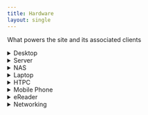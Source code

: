 ```yaml
---
title: Hardware
layout: single
---
```


What powers the site and its associated clients

<details><summary>Desktop</summary>
<ul>
<li>Name: Titan</li>
<li>CPU: Intel Core i5 7600 @ 3.50 Ghz</li>
<li>CPU Cooler: Noctua NH-L9i</li>
<li>RAM: 2x Crucial 8GB DDR4 @ 2400 MHz</li>
<li>Motherboard: ASRock Z270M-ITX/ac</li>
<li>Storage: 2TB WDS200T2B0B SSD</li>
<li>GPU: Sapphire Pulse RX580 8GB</li>
<li>PSU: Corsair SF450 450W Modular 80+ Gold PSU</li>
<li>Case: DAN Case A4-SFX v2</li>
<li>Monitors: 2x Iiyama ProLite E2710HDS</li>
<li>OS: Microsoft Windows 10 IoT Enterprise LTSC</li>
<li>Keyboard: Rosewill-RK-9000V2 Cherry MX Brown</li>
<li>Mouse: Zowie S2</li>
<li>Headset: SteelSeries Arctis 3</li>
<li>Scanner: Fujitsu ScanSnap iX500</li>
<li>UserBenchmark: <a href="https://www.userbenchmark.com/UserRun/39415002">Results</a></li>
</ul>
</details>

<details><summary>Server</summary>
<ul>
<li>Name: Atlas</li>
<li>CPU: 4x Ampere Altra A1 cores</li>
<li>RAM: 24GB</li>
<li>Storage: 200GB SSD</li>
<li>OS: ArchLinux ARM</li>
<li>Provider: Oracle</li>
</ul>
</details>

<details><summary>NAS</summary>
<ul>
<li>Name: Ilias</li>
<li>Hardware: Dell OptiPlex 3060</li>
<li>CPU: Intel Core i3-8100</li>
<li>RAM: 8GB</li>
<li>Storage: 8TB HDD</li>
<li>OS: NixOS</li>
</ul>
</details>

<details><summary>Laptop</summary>
<ul>
<li>Name: Minerva</li>
<li>Model: Lenovo Thinkpad x230t</li>
<li>CPU: Intel i5-3320M</li>
<li>RAM: 2x 8GB</li>
<li>Storage: 120GB SSD</li>
<li>OS: NixOS</li>
</ul>
</details>

<details><summary>HTPC</summary>
<ul>
<li>Name: Arcadia</li>
<li>Hardware: Intel NUC NUC5i3RYH</li>
<li>CPU: Intel i3-5010U</li>
<li>Storage: 120GB SSD</li>
<li>OS: NixOS</li>
<li>Television: Sony 42"</li>
<li>Other Hardware: Intel NUC HDMI-CEC Adapter</li>
<li>Controller: Sony DualShock 4</li>
</ul>
</details>

<details><summary>Mobile Phone</summary>
<ul>
<li>Name: Artemis</li>
<li>Phone: Google Pixel 7a</li>
<li>OS: GrapheneOS</li>
</ul>
</details>

<details><summary>eReader</summary>
<ul>
<li>Name: Hermes</li>
<li>Hardware: Kindle Paperwhite PQ94WIF 32GB</li>
<li>Reader: <a href="https://github.com/koreader/koreader/">KOReader</a></li>
</ul>
</details>

<details><summary>Networking</summary>
<ul>
<li>Internet: 1Gbps Fibre</li>
<li>Router: Ubiquiti EdgeRouter X /w OpenWRT</li>
<li>Access Point: Ubiquiti UAP-nanoHD /w OpenWRT</li>
</ul>
</details>
